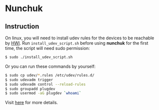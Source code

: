 # Nunchuk

## Instruction

On linux, you will need to install udev rules for the devices to be reachable by [HWI](https://github.com/bitcoin-core/HWI). Run `install_udev_script.sh` before using **nunchuk** for the first time, the script will need sudo permission:

```sh
$ sudo ./install_udev_script.sh
```

Or you can run these commands by yourself:

```sh
$ sudo cp udev/*.rules /etc/udev/rules.d/
$ sudo udevadm trigger
$ sudo udevadm control --reload-rules
$ sudo groupadd plugdev
$ sudo usermod -aG plugdev `whoami`
```

Visit [here](https://github.com/bitcoin-core/HWI/tree/master/hwilib/udev) for more details.
